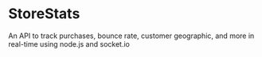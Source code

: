 StoreStats
==========

An API to track purchases, bounce rate, customer geographic, and more in real-time using node.js and socket.io
